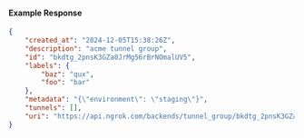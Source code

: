 <!-- Code generated for API Clients. DO NOT EDIT. -->

#### Example Response

```json
{
	"created_at": "2024-12-05T15:38:26Z",
	"description": "acme tunnel group",
	"id": "bkdtg_2pnsK3GZa0JrMg56rBrNOmalUV5",
	"labels": {
		"baz": "qux",
		"foo": "bar"
	},
	"metadata": "{\"environment\": \"staging\"}",
	"tunnels": [],
	"uri": "https://api.ngrok.com/backends/tunnel_group/bkdtg_2pnsK3GZa0JrMg56rBrNOmalUV5"
}
```
